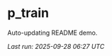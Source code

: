 # p_train

Auto-updating README demo.

<!--START_SECTION:status-->
_Last run: 2025-09-28 06:27 UTC_
<!--END_SECTION:status-->





















































































































































































































































































































































































































































































































































































































































































































































































































































































































